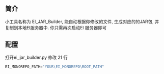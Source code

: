 ## 简介
小工具名称为 EI_JAR_Builder, 能自动根据你修改的文件, 生成对应的的JAR包, 并复制到本地EI服务器中. 你只需再次启动EI 服务器即可

## 配置
打开ei_jar_builder.py 修改 21 行

```python
EI_MONOREPO_PATH="YOUR\EI_MONOREPO\ROOT_PATH"
```